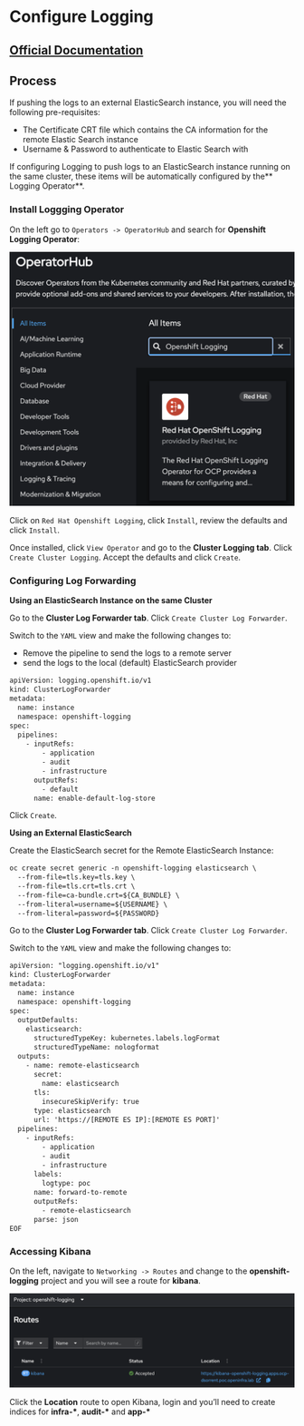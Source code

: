 # Configure Logging

## [Official Documentation](https://docs.openshift.com/container-platform/4.14/logging/cluster-logging-deploying.html)

## Process

If pushing the logs to an external ElasticSearch instance, you will need the following pre-requisites:

- The Certificate CRT file which contains the CA information for the remote Elastic Search instance
- Username & Password to authenticate to Elastic Search with

If configuring Logging to push logs to an ElasticSearch instance running on the same cluster, these items will be automatically configured by the** Logging Operator**.

### Install Loggging Operator

On the left go to `Operators -> OperatorHub` and search for **Openshift Logging Operator**:

![image](../../../images/logging_image_1.png)

Click on `Red Hat Openshift Logging`, click `Install`, review the defaults and click `Install`.

Once installed, click `View Operator` and go to the **Cluster Logging tab**. Click `Create Cluster Logging`.
Accept the defaults and click `Create`.

### Configuring Log Forwarding

**Using an ElasticSearch Instance on the same Cluster**

Go to the **Cluster Log Forwarder tab**. Click `Create Cluster Log Forwarder`.

Switch to the ``YAML`` view and make the following changes to:

- Remove the pipeline to send the logs to a remote server
- send the logs to the local (default) ElasticSearch provider

```
apiVersion: logging.openshift.io/v1
kind: ClusterLogForwarder
metadata:
  name: instance
  namespace: openshift-logging
spec:
  pipelines:
    - inputRefs:
        - application
        - audit
        - infrastructure
      outputRefs:
        - default
      name: enable-default-log-store
```
Click `Create`.

**Using an External ElasticSearch**

Create the ElasticSearch secret for the Remote ElasticSearch Instance:

```
oc create secret generic -n openshift-logging elasticsearch \
  --from-file=tls.key=tls.key \
  --from-file=tls.crt=tls.crt \
  --from-file=ca-bundle.crt=${CA_BUNDLE} \
  --from-literal=username=${USERNAME} \
  --from-literal=password=${PASSWORD}
```

Go to the **Cluster Log Forwarder tab**. Click `Create Cluster Log Forwarder`.

Switch to the ``YAML`` view and make the following changes to:

```
apiVersion: "logging.openshift.io/v1"
kind: ClusterLogForwarder
metadata:
  name: instance
  namespace: openshift-logging
spec:
  outputDefaults:
    elasticsearch:
      structuredTypeKey: kubernetes.labels.logFormat
      structuredTypeName: nologformat
  outputs:
    - name: remote-elasticsearch
      secret:
        name: elasticsearch
      tls:
        insecureSkipVerify: true
      type: elasticsearch
      url: 'https://[REMOTE ES IP]:[REMOTE ES PORT]'
  pipelines:
    - inputRefs:
        - application
        - audit
        - infrastructure
      labels:
        logtype: poc
      name: forward-to-remote
      outputRefs:
        - remote-elasticsearch
      parse: json
EOF

```

### Accessing Kibana

On the left, navigate to `Networking -> Routes` and change to the **openshift-logging** project and you will see a route for **kibana**.

![image](../../../images/logging_image_2.png)

Click the **Location** route to open Kibana, login and you’ll need to create indices for **infra-\***, **audit-\*** and **app-\***